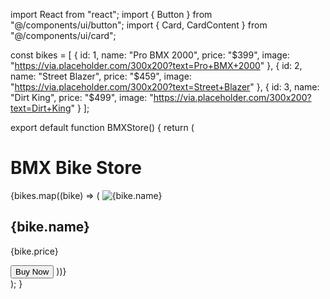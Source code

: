 import React from "react";
import { Button } from "@/components/ui/button";
import { Card, CardContent } from "@/components/ui/card";

const bikes = [
  {
    id: 1,
    name: "Pro BMX 2000",
    price: "$399",
    image: "https://via.placeholder.com/300x200?text=Pro+BMX+2000"
  },
  {
    id: 2,
    name: "Street Blazer",
    price: "$459",
    image: "https://via.placeholder.com/300x200?text=Street+Blazer"
  },
  {
    id: 3,
    name: "Dirt King",
    price: "$499",
    image: "https://via.placeholder.com/300x200?text=Dirt+King"
  }
];

export default function BMXStore() {
  return (
    <div className="p-8 space-y-8">
      <h1 className="text-4xl font-bold text-center">BMX Bike Store</h1>
      <div className="grid grid-cols-1 sm:grid-cols-2 md:grid-cols-3 gap-6">
        {bikes.map((bike) => (
          <Card key={bike.id} className="rounded-2xl shadow-md">
            <CardContent className="p-4 space-y-4">
              <img
                src={bike.image}
                alt={bike.name}
                className="w-full h-48 object-cover rounded-xl"
              />
              <h2 className="text-xl font-semibold">{bike.name}</h2>
              <p className="text-lg text-green-600">{bike.price}</p>
              <Button className="w-full">Buy Now</Button>
            </CardContent>
          </Card>
        ))}
      </div>
    </div>
  );
}
